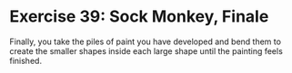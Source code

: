 Exercise 39: Sock Monkey, Finale
================================

Finally, you take the piles of paint you have developed and bend them to create the smaller shapes inside each large shape until the painting feels finished.
